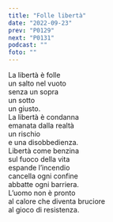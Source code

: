 ```yaml
---
title: "Folle libertà"
date: "2022-09-23"
prev: "P0129"
next: "P0131"
podcast: ""
foto: ""
---
```


La libertà è folle  
un salto nel vuoto  
senza un sopra  
un sotto  
un giusto.  
La libertà è condanna  
emanata dalla realtà  
un rischio  
e una disobbedienza.  
Libertà come benzina  
sul fuoco della vita  
espande l’incendio  
cancella ogni confine  
abbatte ogni barriera.  
L’uomo non è pronto  
al calore che diventa bruciore  
al gioco di resistenza.
